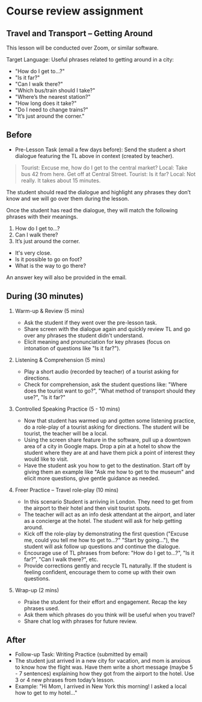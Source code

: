 # Course review assignment

## Travel and Transport – Getting Around

This lesson will be conducted over Zoom, or similar software.

Target Language: Useful phrases related to getting around in a city:

* "How do I get to...?"
* "Is it far?"
* "Can I walk there?"
* "Which bus/train should I take?"
* "Where’s the nearest station?"
* "How long does it take?"
* "Do I need to change trains?"
* "It’s just around the corner."

## Before

* Pre-Lesson Task (email a few days before):
Send the student a short dialogue featuring the TL above in context (created by teacher).

>Tourist: Excuse me, how do I get to the central market?
>Local: Take bus 42 from here. Get off at Central Street.
>Tourist: Is it far?
>Local: Not really. It takes about 15 minutes.

The student should read the dialogue and highlight any phrases they don’t know and we will go over them during the lesson.

Once the student has read the dialogue, they will match the following phrases with their meanings.

1. How do I get to...?
2. Can I walk there?
3. It’s just around the corner.

* It's very close.
* Is it possible to go on foot?
* What is the way to go there?

An answer key will also be provided in the email.

## During (30 minutes)

1. Warm-up & Review (5 mins)

    * Ask the student if they went over the pre-lesson task.
    * Share screen with the dialogue again and quickly review TL and go over any phrases the student didn't understand.
    * Elicit meaning and pronunciation for key phrases (focus on intonation of questions like "Is it far?").

2. Listening & Comprehension (5 mins)

    * Play a short audio (recorded by teacher) of a tourist asking for directions.
    * Check for comprehension, ask the student questions like: "Where does the tourist want to go?", "What method of transport should they use?", "Is it far?"

3. Controlled Speaking Practice (5 - 10 mins)

    * Now that student has warmed up and gotten some listening practice, do a role-play of a tourist asking for directions. The student will be tourist, the teacher will be a local.
    * Using the screen share feature in the software, pull up a downtown area of a city in Google maps. Drop a pin at a hotel to show the student where they are at and have them pick a point of interest they would like to visit.
    * Have the student ask you how to get to the destination. Start off by giving them an example like "Ask me how to get to the museum" and elicit more questions, give gentle guidance as needed.

4. Freer Practice – Travel role-play (10 mins)

    * In this scenario Student is arriving in London. They need to get from the airport to their hotel and then visit tourist spots.
    * The teacher will act as an info desk attendant at the airport, and later as a concierge at the hotel. The student will ask for help getting around.
    * Kick off the role-play by demonstrating the first question ("Excuse me, could you tell me how to get to...?" "Start by going..."), the student will ask follow up questions and continue the dialogue.
    * Encourage use of TL phrases from before: "How do I get to...?", "Is it far?", "Can I walk there?", etc.
    * Provide corrections gently and recycle TL naturally. If the student is feeling confident, encourage them to come up with their own questions.

5. Wrap-up (2 mins)

    * Praise the student for their effort and engagement. Recap the key phrases used.
    * Ask them which phrases do you think will be useful when you travel?
    * Share chat log with phrases for future review.

## After

* Follow-up Task: Writing Practice (submitted by email)
* The student just arrived in a new city for vacation, and mom is anxious to know how the flight was. Have them write a short message (maybe 5 - 7 sentences) explaining how they got from the airport to the hotel. Use 3 or 4 new phrases from today’s lesson.
* Example: "Hi Mom, I arrived in New York this morning! I asked a local how to get to my hotel..."
